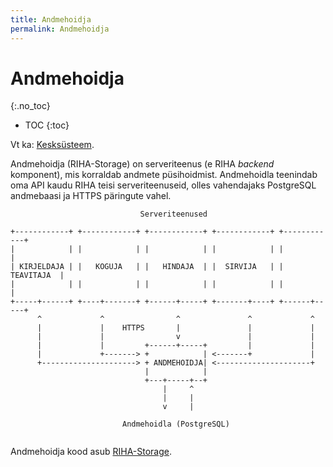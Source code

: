 ```yaml
---
title: Andmehoidja
permalink: Andmehoidja
---
```


# Andmehoidja
{:.no_toc}

* TOC
{:toc}

Vt ka: [Kesksüsteem](Kesk).

Andmehoidja (RIHA-Storage) on serveriteenus (e RIHA _backend_ komponent), mis korraldab andmete püsihoidmist. Andmehoidla teenindab oma API kaudu RIHA teisi serveriteenuseid, olles vahendajaks PostgreSQL andmebaasi ja HTTPS päringute vahel.

```
                             Serveriteenused

+------------+ +------------+ +------------+ +------------+ +------------+
|            | |            | |            | |            | |            |
| KIRJELDAJA | |   KOGUJA   | |   HINDAJA  | |  SIRVIJA   | | TEAVITAJA  |
|            | |            | |            | |            | |            |
+-----+------+ +----+-------+ +------+-----+ +-------+----+ +------+-----+
      ^             ^                ^               ^             ^
      |             |    HTTPS       |               |             |
      |             |                v               |             |
      |             |         +------+-----+         |             |
      |             +-------> +            | <-------+             |
      +---------------------> + ANDMEHOIDJA| <---------------------+
                              |            |
                              +---+-----+--+
                                  |     ^
                                  |     |
                                  v     |

                         Andmehoidla (PostgreSQL)


```
Andmehoidja kood asub [RIHA-Storage](https://github.com/e-gov/RIHA-Storage).



